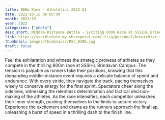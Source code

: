 ```yaml
---
title: 800m Race - Atheletics 2022-23
date: 2022-10-15 06:00:00
month: 2022/10
year: 2022
categories: ["photo"]
desc_short: Middle-Distance Battle - Exciting 800m Race at SSSIHL Brindavan Campus - Strategy, Endurance, and a Sprint to the Finish
link: https://sssihleduin-my.sharepoint.com/:f:/g/personal/brnarchive_sssihl_edu_in/EisQVatuiz5BoNse2ksYSi0BlPKOUYvoUkpvSq-UA5FREw?e=djcFuI
thumbnail: images/thumbnails/DSC_8386.jpg
draft: false
---
```


Feel the exhilaration and witness the strategic prowess of athletes as they compete in the thrilling 800m race at SSSIHL Brindavan Campus. The tension is palpable as runners take their positions, knowing that this demanding middle-distance event requires a delicate balance of speed and endurance. With every stride, they navigate the track, pacing themselves wisely to conserve energy for the final sprint. Spectators cheer along the sidelines, witnessing the relentless determination and tactical decision-making of the athletes. As the race intensifies, each competitor unleashes their inner strength, pushing themselves to the limits to secure victory. Experience the excitement and drama as the runners approach the final lap, unleashing a burst of speed in a thrilling dash to the finish line.
